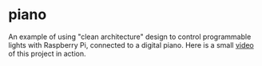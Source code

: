 # piano
An example of using "clean architecture" design to control programmable lights with Raspberry Pi, connected to a digital piano.
Here is a small <a href="https://youtube.com/shorts/dZgvt2aIiSw">video</a> of this project in action.
